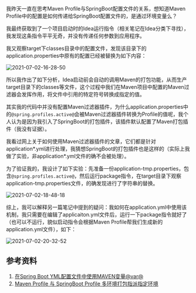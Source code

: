 我昨天一直在思考Maven Profile与SpringBoot配置文件的关系，想知道Maven Profile中的配置是如何传递给SpringBoot配置文件的，是通过环境变量么？

我最终获取到了一个项目启动时的Idea运行指令（相关笔记在Idea分类下寻找），我发现这条指令平平无奇，并没有传递任何参数到应用程序。

我又观察target下classes目录中的配置文件，发现该目录下的application.properties中原有的配置已经被替换为如下内容：

![2021-07-02-16-28-50](https://junjie2018sz.oss-cn-shenzhen.aliyuncs.com/images/2021-07-02-16-28-50.png)

所以我作出了如下分析，Idea启动前会自动的调用Maven的打包功能，从而生产target目录下的classes等文件，这个过程中我们在Maven项目中配置的Maven过滤器会发挥作用，将文件中引用的特定符号转换成指定的值。

其实我的代码中并没有配置Maven过滤器插件，为什么application.properties中的`@spring.profiles.active@`会被Maven过滤器插件转换为Profile的值呢，我个人认为是因为我引入了SpringBoot的打包插件，该插件默认配置了Maven打包插件（我没有证据）。

我看过网上关于如何使用Maven过滤器插件的文章，它们都是针对application*.yml进行处理，我猜想SpringBoot的打包插件也是这样的（实际上我做了实验，非application*.yml文件的确不会被处理）。


为了验证我的，我设计了如下实验：先准备一份application-tmp.properties，包含`@spring.profiles.active@`，然后运行package指令，在target目录下观察application-tmp.properties文件，的确发现进行了字符串的替换。

![2021-07-02-18-48-18](https://junjie2018sz.oss-cn-shenzhen.aliyuncs.com/images/2021-07-02-18-48-18.png)

综上，我可以解释另一篇笔记中提到的疑问：我如何在application.yml中使用该机制，我只需要在编辑了applicaiton.yml文件后，运行一下package指令就好了（也可以不运行，貌似启动指令会根据Maven Profile帮我们生成新的application.yml文件），如下：

![2021-07-02-20-32-52](https://junjie2018sz.oss-cn-shenzhen.aliyuncs.com/images/2021-07-02-20-32-52.png)

## 参考资料

1. [在Spring Boot YML配置文件中使用MAVEN变量@var@](https://blog.csdn.net/u012280292/article/details/80970225)
2. [Maven Profile 与 SpringBoot Profile 多环境打包指派指定环境](https://blog.csdn.net/jianxia801/article/details/99688644)